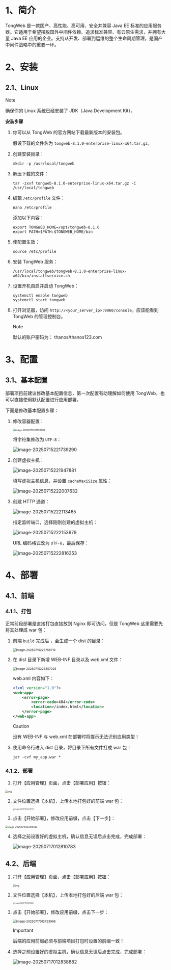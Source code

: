 # 1、简介

TongWeb 是一款国产、高性能、高可用、安全并兼容 Java EE 标准的应用服务器。它适用于希望摆脱国外中间件依赖、追求标准兼容、有云原生需求，并拥有大量 Java EE 应用的企业。支持从开发、部署到运维的整个生命周期管理，是国产中间件战略中的重要一环。



# 2、安装

## 2.1、Linux

> [!NOTE]
>
> 确保你的 Linux 系统已经安装了 JDK（Java Development Kit）。

**安装步骤**

1. 你可以从 TongWeb 的官方网站下载最新版本的安装包。

   假设下载的文件名为 `tongweb-8.1.0-enterprise-linux-x64.tar.gz`。

2. 创建安装目录：

   ```shell
   mkdir -p /usr/local/tongweb
   ```

3. 解压下载的文件：
   ```shell
   tar -zxvf tongweb-8.1.0-enterprise-linux-x64.tar.gz -C /usr/local/tongweb
   ```

4. 编辑 `/etc/profile` 文件：
   ```shell
   nano /etc/profile
   ```

   添加以下内容：

   ```
   export TONGWEB_HOME=/opt/tongweb-8.1.0
   export PATH=$PATH:$TONGWEB_HOME/bin
   ```

5. 使配置生效：

   ```shell
   source /etc/profile
   ```

6. 安装 TongWeb 服务：

   ```shell
   /usr/local/tongweb/tongweb-8.1.0-enterprise-linux-x64/bin/installservice.sh
   ```

7. 设置开机自启并启动 TongWeb：

   ```shell
   systemctl enable tongweb
   systemctl start tongweb
   ```

8. 打开浏览器，访问 `http://<your_server_ip>:9060/console`，应该能看到 TongWeb 的管理控制台。

   > [!NOTE]
   >
   > 默认的账户密码为： thanos/thanos123.com



# 3、配置

## 3.1、基本配置

部署项目前建议修改基本配置信息，第一次配置有助理解如何使用 TongWeb，也可以直接使用默认配置进行应用部署。

下面是修改基本配置步骤：

1. 修改容器配置：

   <img src="!assets/TongWeb/image-20250715221659000.png" alt="image-20250715221659000" style="zoom: 50%;" />

   将字符集修改为 `UTF-8`：

   ![image-20250715221739290](!assets/TongWeb/image-20250715221739290.png)

2. 创建虚拟主机：

   ![image-20250715221947881](!assets/TongWeb/image-20250715221947881.png)

   填写虚拟主机信息，并设置 `cacheMaxiSize` 属性：

   ![image-20250715222007632](!assets/TongWeb/image-20250715222007632.png)

3. 创建 HTTP 通道：

   ![image-20250715222113465](!assets/TongWeb/image-20250715222113465.png)

   指定监听端口，选择刚刚创建的虚拟主机：

   ![image-20250715222153979](!assets/TongWeb/image-20250715222153979.png)

   URL 编码格式改为 `UTF-8`，最后保存：

   ![image-20250715222816353](!assets/TongWeb/image-20250715222816353.png)



# 4、部署

## 4.1、前端

### 4.1.1、打包

正常前段部署是直接打包直接放到 Nginx 即可访问，但是 TongWeb 这里需要先将其处理成 war 包：

1. 前端 `build` 完成后 ，会生成一个 dist 的目录：

   <img src="!assets/TongWeb/image-20250715223758719.png" alt="image-20250715223758719" style="zoom:67%;" />

2. 在 dist 目录下新增 WEB-INF 目录以及 web.xml 文件：

   <img src="!assets/TongWeb/image-20250715223857025.png" alt="image-20250715223857025" style="zoom:67%;" />

   web.xml 内容如下：

   ```xml
   <?xml version="1.0"?>
   <web-app>
       <error-page>
           <error-code>404</error-code>
           <location>/index.html</location>
       </error-page>
   </web-app>
   ```

   > [!CAUTION]
   >
   > 没有 WEB-INF 与 web.xml 在部署时将提示无法识别应用类型！

3. 使用命令行进入 dist 目录，将目录下所有文件打成 war 包：

   ```shell
   jar -cvf my_app.war *
   ```



### 4.1.2、部署

1.  打开【应用管理】页面，点击【部署应用】按钮：

   <img src="!assets/TongWeb/image_1702978002159-4dba7fb0ac3e3f956ba26ba740eeddf5.png" alt="img" style="zoom:50%;" />

2. 文件位置选择【本机】，上传本地打包好的前端 war 包：

   <img src="!assets/TongWeb/image-20250715224212733.png" alt="image-20250715224212733" style="zoom: 33%;" />

3.  点击【开始部署】，修改应用前缀，点击【下一步】：

   <img src="!assets/TongWeb/image-20250715224316242.png" alt="image-20250715224316242" style="zoom: 50%;" />

4. 选择之前设置好的虚拟主机，确认信息无误后点击完成，完成部署：

   ![image-20250717012810783](./!assets/TongWeb/image-20250717012810783.png)



## 4.2、后端

1. 打开【应用管理】页面，点击【部署应用】按钮：

   <img src="./!assets/TongWeb/image_1702978002159-4dba7fb0ac3e3f956ba26ba740eeddf5-1752686730628-1.png" alt="img" style="zoom:50%;" />

2. 文件位置选择【本机】，上传本地打包好的后端 war 包：

   <img src="./!assets/TongWeb/image-20250717012615625.png" alt="image-20250717012615625" style="zoom: 33%;" />

3. 点击【开始部署】，修改应用前缀，点击下一步：

   <img src="./!assets/TongWeb/image-20250717012723998.png" alt="image-20250717012723998" style="zoom:67%;" />

   > [!IMPORTANT]
   >
   > 后端的应用前缀必须与前端项目打包时设置的前缀一致！

4. 选择之前设置好的虚拟主机，确认信息无误后点击完成，完成部署：

   ![image-20250717012838882](./!assets/TongWeb/image-20250717012838882.png)